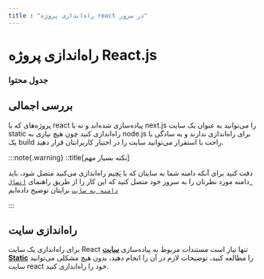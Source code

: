 ```yaml
---
title : "راه‌اندازی پروژه react در سرور"
---
```


# راه‌اندازی پروژه React.js

### جدول محتوا

## بررسی اجمالی

پروژه‌های که با react پیاده‌سازی شده‌اند و نه با next.js را می‌توانید به عنوان یک سایت static راه‌اندازی کنید چون هیچ نیازی به node.js برای راه‌اندازی ندارند و به سادگی با یک build راحت با استقرار می‌توانید سایت را در اختیار کاربرانتان قرار دهید.

:::note{.warning}
::title[نکته بسیار مهم]

دقت کنید برای آنکه دامنه شما به سایتان که با پَچیم راه‌اندازی می‌کنید متصل شود، باید دامنه مورد نظرتان را به سرور خود متصل کنید که این کار را از طریق راهنمای [`اتصال دامنه به سایت`](/sites/setup-site/connect-domain-to-site) برایتان توضیح داده‌ایم

:::

## راه‌اندازی سایت

برای راه‌اندازی یک سایت React تنها نیاز است مستندات مربوط به پیاده‌سازی [**سایت Static**](/sites/app-deploy/static) را مطالعه کنید، توضیحات لازم در آن را انجام دهید، بدون هیچ مشکلی ‌می‌توانید سایت react خود را راه‌اندازی کنید.


